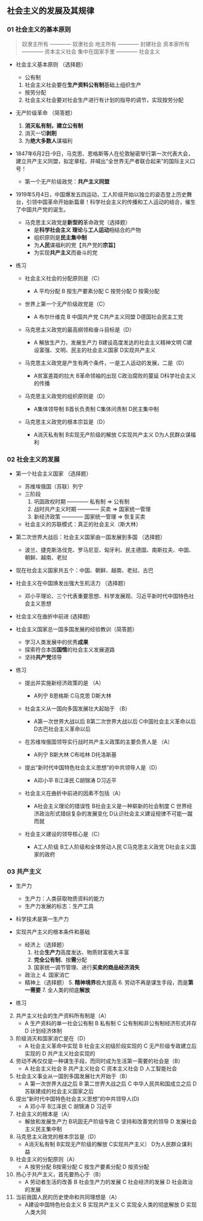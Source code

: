 ## 社会主义的发展及其规律

### 01 社会主义的基本原则

> 奴隶主所有 ———— 奴隶社会
> 地主所有 ———— 封建社会
> 资本家所有 ———— 资本主义社会
> 集中在国家手里 ———— 社会主义

- 社会主义基本原则 （选择题）
    - 公有制
    1. 社会主义社会要在**生产资料公有制**基础上组织生产
    - 按劳分配
    2. 社会主义社会要对社会生产进行有计划的指导的调节，实现按劳分配

- 无产阶级革命 （简答题）
    1. **消灭私有制，建立公有制**
    2. 消灭一切**剥削**
    3. 为**绝大多数人**谋福利

- 1847年6月2日-9日，马克思、恩格斯等人在伦敦秘密举行第一次代表大会，建立共产主义同盟，拟定章程，并喊出“全世界无产者联合起来”的国际主义口号！
    - 第一个无产阶级政党：**共产主义同盟**

- 1919年5月4日，中国爆发五四运动，工人阶级开始以独立的姿态登上历史舞台，引领中国革命开始新篇章！科学社会主义的传播和工人运动的结合，催生了中国共产党的诞生。
    - 马克思主义政党是**新型的**革命政党（选择题）
        - 是**科学社会主义 理论**与**工人运动**相结合的产物
        - 组织原则是**民主集中制**
        - 为**人民**谋福利的党【共产党的**宗旨**】
        - 为实现**共产主义**而奋斗的党

- 练习
    - 社会主义社会的分配原则是（C）
        - A 平均分配  B 按生产要素分配  C 按劳分配  D 按需分配

    - 世界上第一个无产阶级政党是（C）
        - A 布尔什维克  B 中国共产党  C共产主义同盟  D德国社会民主工党

    - 马克思主义政党的最高纲领和奋斗目标是（D）
        - A 解放生产力，发展生产力  B建设高度发达的社会主义精神文明  C建设富强、文明、民主的社会主义国家  D实现共产主义

    - 马克思主义政党是产生有两个条件，一是工人运动的发展，二是（D）
        - A贫富差距的拉大  B革命领袖的出现  C政治腐败的蔓延  D科学社会主义的传播

    - 马克思主义政党的组织原则是（D）
        - A集体领导制  B首长负责制   C集体问责制  D民主集中制

    - 马克思主义政党的根本宗旨是（D）
        - A消灭私有制  B实现无产阶级的解放  C实现共产主义  D为人民群众谋福利

### 02 社会主义的发展

- 第一个社会主义国家 （选择题）
    - 苏维埃俄国（苏联）列宁
    - 三阶段
        1. 巩固政权时期 ———— 私有制 => 公有制
        2. 战时共产主义时期 ———— 买卖 => 国家统一管理
        3. 新经济政策 ———— 国家统一管理 => 恢复买卖
    - 社会主义的苏联模式：真正的社会主义（斯大林）
    
- 第二次世界大战后：社会主义国家由一国发展到多国 （选择题）
    - 波兰、捷克斯洛伐克、罗马尼亚、匈牙利、民主德国、南斯拉夫、中国、朝鲜、越南、老挝

- 现在社会主义国家共五个：中国、朝鲜、越南、老挝、古巴

- 社会主义在中国焕发出强大生机活力 （选择题）
    - 邓小平理论、三个代表重要思想、科学发展观、习近平新时代中国特色社会主义思想 

- 社会主义在曲折中前进 (选择题)

- 社会主义国家总一国多国发展的经验教训（简答题）
    - 学习人类发展中的优秀**成果**
    - 探索符合本国**国情**的社会主义发展道路
    - 坚持**共产党**领导

- 练习
    - 提出并实施新经济政策的是 （A）
        - A列宁  B恩格斯  C马克思  D斯大林

    - 社会主义从一国向多国发展壮大起始于 （B）
        - A第一次世界大战以后  B第二次世界大战以后  C中国社会主义革命以后  D古巴社会主义革命以后

    - 在苏维埃俄国领导实行战时共产主义政策的主要负责人是 （A）
        - A列宁  B斯大林  C布哈林  D托洛斯基

    - 提出“新时代中国特色社会主义思想”的中共领导人是（D）
        - A邓小平  B江泽民  C胡锦涛  D习近平

    - 社会主义在曲折中前进的因素不包括（A）
        - A社会主义理论的错误性  B社会主义是一种崭新的社会制度  C 世界经济政治形式错综复杂的发展变化  D认识社会主义建设规律不可能一蹴而就

    - 社会主义建设的领导核心是（C）
        - A工人阶级  B工人阶级和全体劳动人民  C马克思主义政党  D社会主义国家的政府

### 03 共产主义

- 生产力
    - 生产力：人类获取物质资料的能力
    - 生产力发展的标志：生产工具

- 科学技术是第一生产力

- 实现共产主义的根本条件和基础
    - 经济上（选择题）
        1. 社会**生产力**高度发达、物质财富极大丰富
        2. **完全公有制**、按**需**分配
        3. 国家统一调节管理、进行**买卖的商品经济消失**
    - 政治上
        4. 国家消亡
    - 精神上（选择题）
        5. **精神境界**极大提高
        6. 劳动不再是谋生手段，而是**第一需要**
        7. 全人类的彻底**解放**

- 练习
2. 共产主义社会的生产资料所有制是（A）
    - A 生产资料的单一社会公有制  B 私有制  C 公有制和非公有制经济形式并存   D 计划经济体制
3. 阶级消灭和国家消亡是在（D）
    - A 社会主义革命中实现  B 社会主义初级阶段实现的   C 无产阶级专政建立后实现的   D 共产主义社会实现的
4. 劳动不再仅仅是一种谋生手段，而同时成为生活第一需要的社会是（B）
    - A 社会主义社会   B 共产主义社会  C 资本主义社会  D 人工智能社会
5. 社会主义事业从一国到多国发展壮大开始于（B）
    - A 第一次世界大战之后  B 第二世界大战之后  C 中华人民共和国成立之后   D 苏联建成的社会主义国家之后
6. 提出“新时代中国特色社会主义思想”的中共领导人(D)
    - A 邓小平  B江泽民  C 胡锦涛  D 习近平
7. 社会主义的根本是（A）
    - 解放和发展生产力  B巩固无产阶级专政  C 坚持和改善党的领导  D 发展社会主义民主集中制
8. 马克思主义政党的根本宗旨是（D）
    - A消灭私有制   B实现无产阶级的解放   C实现共产主义） D为人民群众谋利益
13. 社会主义的分配原则（A）
    - A 按劳分配  B按需分配  C 按生产要素分配  D 按资分配
14. 热心于共产主义，首先要热心于（B）
    - A 劳动者生活的改善  B 社会生产力的发展  C 社会经济的发展   D 社会政治的发展
15. 当前我国人民的历史使命和共同理想是（A）
    - A建设中国特色社会主义 B 实现共产主义   C 实现全人类的彻底解放  D 实现人类大同